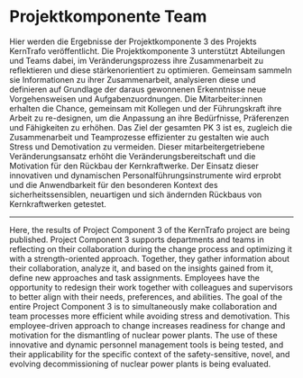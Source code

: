 # Projektkomponente Team 
Hier werden die Ergebnisse der Projektkomponente 3 des Projekts KernTrafo veröffentlicht. Die Projektkomponente 3 unterstützt Abteilungen und Teams dabei, im Veränderungsprozess ihre Zusammenarbeit zu reflektieren und diese stärkenorientiert zu optimieren. Gemeinsam sammeln sie Informationen zu ihrer Zusammenarbeit, analysieren diese und definieren auf Grundlage der daraus gewonnenen Erkenntnisse neue Vorgehensweisen und Aufgabenzuordnungen. Die Mitarbeiter:innen erhalten die Chance, gemeinsam mit Kollegen und der Führungskraft ihre Arbeit zu re-designen, um die Anpassung an ihre Bedürfnisse, Präferenzen und Fähigkeiten zu erhöhen. Das Ziel der gesamten PK 3 ist es, zugleich die Zusammenarbeit und Teamprozesse effizienter zu gestalten wie auch Stress und Demotivation zu vermeiden. Dieser mitarbeitergetriebene Veränderungsansatz erhöht die Veränderungsbereitschaft und die Motivation für den Rückbau der Kernkraftwerke. Der Einsatz dieser innovativen und dynamischen Personalführungsinstrumente wird erprobt und die Anwendbarkeit für den besonderen Kontext des sicherheitssensiblen, neuartigen und sich ändernden Rückbaus von Kernkraftwerken getestet.

---

Here, the results of Project Component 3 of the KernTrafo project are being published. Project Component 3 supports departments and teams in reflecting on their collaboration during the change process and optimizing it with a strength-oriented approach. Together, they gather information about their collaboration, analyze it, and based on the insights gained from it, define new approaches and task assignments. Employees have the opportunity to redesign their work together with colleagues and supervisors to better align with their needs, preferences, and abilities. The goal of the entire Project Component 3 is to simultaneously make collaboration and team processes more efficient while avoiding stress and demotivation. This employee-driven approach to change increases readiness for change and motivation for the dismantling of nuclear power plants. The use of these innovative and dynamic personnel management tools is being tested, and their applicability for the specific context of the safety-sensitive, novel, and evolving decommissioning of nuclear power plants is being evaluated. 
